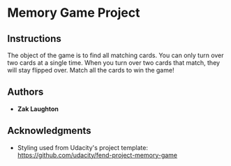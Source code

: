 # Memory Game Project

## Instructions

The object of the game is to find all matching cards. You can only turn over two
cards at a single time. When you turn over two cards that match, they will stay
flipped over. Match all the cards to win the game!

## Authors

* **Zak Laughton**

## Acknowledgments

* Styling used from Udacity's project template: https://github.com/udacity/fend-project-memory-game
